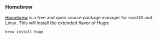 ### Homebrew

[Homebrew] is a free and open source package manager for macOS and Linux. This will install the extended flavor of Hugo:

```sh
brew install hugo
```

[Homebrew]: https://brew.sh/
